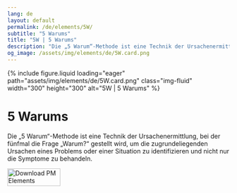 ```yaml
---
lang: de
layout: default
permalink: /de/elements/5W/
subtitle: "5 Warums"
title: "5W | 5 Warums"
description: "Die „5 Warum“-Methode ist eine Technik der Ursachenermittlung, bei der fünfmal die Frage „Warum?“ gestellt wird, um die zugrundeliegenden Ursachen eines Problems oder einer Situation zu identifizieren und nicht nur die Symptome zu behandeln."
og_image: /assets/img/elements/de/5W.card.png
---
```


{% include figure.liquid loading="eager" path="assets/img/elements/de/5W.card.png" class="img-fluid" width="300" height="300" alt="5W | 5 Warums" %}

# 5 Warums

Die „5 Warum“-Methode ist eine Technik der Ursachenermittlung, bei der fünfmal die Frage „Warum?“ gestellt wird, um die zugrundeliegenden Ursachen eines Problems oder einer Situation zu identifizieren und nicht nur die Symptome zu behandeln.

<a href="https://apps.apple.com/app/apple-store/id6738084498?pt=127441684&ct=website&mt=8">
  <img src="{{ "assets/img/en/appstore.png" | relative_url }}" width="120" height="40" alt="Download PM Elements">
</a>
